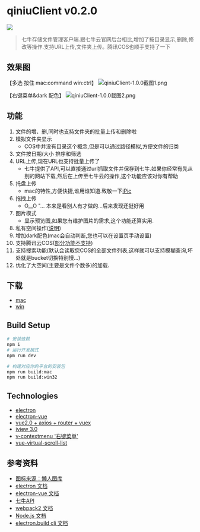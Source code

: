 # qiniuClient v0.2.0
![](http://blog-res.mayday5.me/niu_128.png?imageView2/1/w/30/h/30/q/75|imageslim)
> 七牛存储文件管理客户端.跟七牛云官网后台相比,增加了按目录显示,删除,修改等操作.支持URL上传,文件夹上传。腾讯COS也顺手支持了一下

## 效果图
【多选 按住 mac:command win:ctrl】
![qiniuClient-1.0.0截图1.png](http://blog-res.mayday5.me/img/%E5%B1%8F%E5%B9%95%E5%BF%AB%E7%85%A7%202018-10-24%20%E4%B8%8B%E5%8D%885.10.48.png)

【右键菜单&dark 配色】
![qiniuClient-1.0.0截图2.png](http://blog-res.mayday5.me/img/%E5%B1%8F%E5%B9%95%E5%BF%AB%E7%85%A7%202018-10-24%20%E4%B8%8B%E5%8D%885.05.42.png)

## 功能
1. 文件的增、删,同时也支持文件夹的批量上传和删除啦
2. 模拟文件夹显示
    - COS中并没有目录这个概念,但是可以通过路径模拟,方便文件的归类
3. 文件按日期/大小 排序和筛选
4. URL上传,现在URL也支持批量上传了
    - 七牛提供了API,可以直接通过url抓取文件并保存到七牛.如果你经常有先从别的网站下载,然后在上传至七牛云的操作,这个功能应该对你有帮助
5. 托盘上传
    - mac的特性,方便快捷,谁用谁知道.致敬一下[iPic](https://toolinbox.net/iPic/)
6. 拖拽上传
    - O__O "… 本来是看别人有才做的...后来发现还挺好用
7. 图片模式
    - 显示预览图,如果您有维护图片的需求,这个功能还算实用.
8. 私有空间操作([说明](https://github.com/willnewii/qiniuClient/wiki/%E7%A7%81%E6%9C%89%E7%A9%BA%E9%97%B4%E5%92%8C%E6%8E%88%E6%9D%83%E7%A9%BA%E9%97%B4))
9. 增加dark配色(mac会自动判断,您也可以在设置页手动设置)
10. 支持腾讯云COS([部分功能不支持](https://github.com/willnewii/qiniuClient/wiki/%E8%85%BE%E8%AE%AFCOS%E4%B8%8D%E6%94%AF%E6%8C%81%E6%83%85%E5%86%B5))
11. 支持搜索功能(默认会读取您COS的全部文件列表,这样就可以支持模糊查询,坏处就是bucket切换特别慢...)
12. 优化了大空间(主要是文件个数多)的加载.

## 下载
- [mac](http://blog-res.mayday5.me/file/COS%E7%AE%A1%E7%90%86%E5%AE%A2%E6%88%B7%E7%AB%AF-0.2.0-mac_2.dmg)
- [win](http://blog-res.mayday5.me/file/COS%E7%AE%A1%E7%90%86%E5%AE%A2%E6%88%B7%E7%AB%AF-0.2.0-win_2.exe)

## Build Setup
``` bash
# 安装依赖
npm i
# 运行开发模式
npm run dev

# 构建对应你的平台的安装包
npm run build:mac
npm run build:win32
```

## Technologies
- [electron](https://github.com/electron/electron)
- [electron-vue](https://github.com/SimulatedGREG/electron-vue)
- [vue2.0 + axios + router + vuex](https://github.com/vuejs/vue)
- [iview 3.0](https://github.com/iview/iview)
- [v-contextmenu '右键菜单'](https://github.com/snokier/v-contextmenu)
- [vue-virtual-scroll-list](https://github.com/tangbc/vue-virtual-scroll-list)

## 参考资料
- [图标来源：懒人图库](http://www.lanrentuku.com/vector/animal/lansexinxianniunaibiaoqian-shiliang.html)
- [electron 文档](https://github.com/electron/electron/tree/master/docs-translations/zh-CN)
- [electron-vue 文档](https://simulatedgreg.gitbooks.io/electron-vue/cn/)
- [七牛API](https://developer.qiniu.com/kodo/api/1731/api-overview)
- [webpack2 文档](https://doc.webpack-china.org)
- [Node.js 文档](http://nodejs.cn/api/)
- [electron.build cli 文档](https://www.electron.build/cli)
